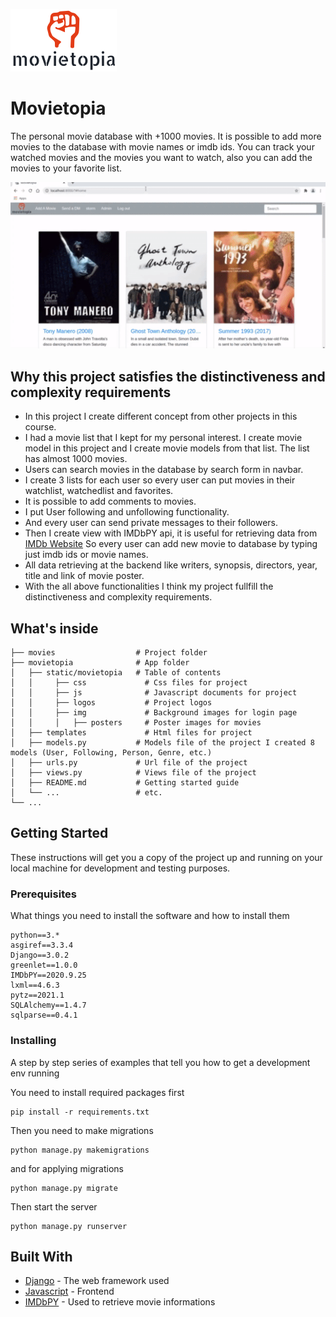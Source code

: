![Logo of the project](/movietopia/static/movietopia/logos/logo.png)


# Movietopia

The personal movie database with +1000 movies. It is possible to add more movies to the database with movie names or imdb ids. You can track your watched movies and the movies you want to watch, also you can add the movies to your favorite list.


![Alt Text](/movietopia/static/movietopia/logos/movietopia.gif)



## Why this project satisfies the distinctiveness and complexity requirements

- In this project I create different concept from other projects in this course.
- I had a movie list that I kept for my personal interest. I create movie model in this project and I create movie models from that list. The list has almost 1000 movies. 
- Users can search movies in the database by search form in navbar.
- I create 3 lists for each user so every user can put movies in their watchlist, watchedlist and favorites.
- It is possible to add comments to movies.
- I put User following and unfollowing functionality.
- And every user can send private messages to their followers.
- Then I create view with IMDbPY api, it is useful for retrieving data from [IMDb Website](https://www.imdb.com/) So every user can add new movie to database by typing just imdb ids or movie names.
- All data retrieving at the backend like writers, synopsis, directors, year, title and link of movie poster.
- With the all above functionalities I think my project fullfill the distinctiveness and complexity requirements.


## What's inside

    ├── movies                  # Project folder
    ├── movietopia              # App folder
    │   ├── static/movietopia   # Table of contents
    │   │     ├── css             # Css files for project            
    │   │     ├── js              # Javascript documents for project
    │   │     ├── logos           # Project logos
    │   │     ├── img             # Background images for login page
    │   │     │   ├── posters     # Poster images for movies
    │   ├── templates             # Html files for project
    │   ├── models.py           # Models file of the project I created 8 models (User, Following, Person, Genre, etc.)
    │   ├── urls.py             # Url file of the project
    │   ├── views.py            # Views file of the project
    │   ├── README.md           # Getting started guide
    │   └── ...                 # etc.
    └── ...

## Getting Started

These instructions will get you a copy of the project up and running on your local machine for development and testing purposes. 


### Prerequisites

What things you need to install the software and how to install them

```
python==3.*
asgiref==3.3.4
Django==3.0.2
greenlet==1.0.0
IMDbPY==2020.9.25
lxml==4.6.3
pytz==2021.1
SQLAlchemy==1.4.7
sqlparse==0.4.1

```

### Installing

A step by step series of examples that tell you how to get a development env running

You need to install required packages first

```
pip install -r requirements.txt
```

Then you need to make migrations

```
python manage.py makemigrations
```
and for applying migrations

```
python manage.py migrate
```

Then start the server

```
python manage.py runserver
```



## Built With

* [Django](https://docs.djangoproject.com/en/3.0/) - The web framework used
* [Javascript](https://www.javascript.com/) - Frontend
* [IMDbPY](https://github.com/alberanid/imdbpy) - Used to retrieve movie informations



